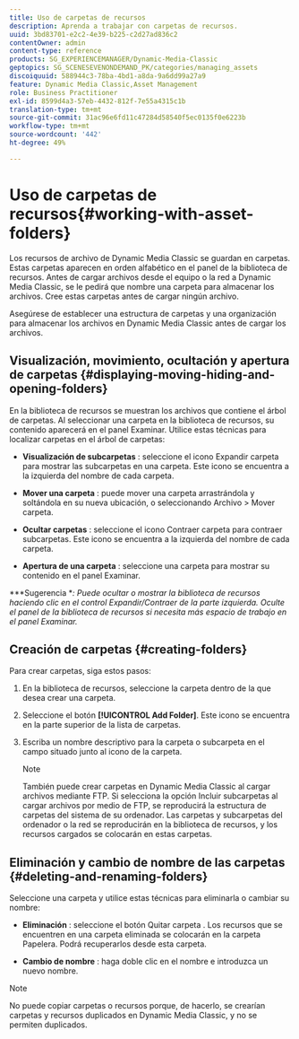 ```yaml
---
title: Uso de carpetas de recursos
description: Aprenda a trabajar con carpetas de recursos.
uuid: 3bd83701-e2c2-4e39-b225-c2d27ad836c2
contentOwner: admin
content-type: reference
products: SG_EXPERIENCEMANAGER/Dynamic-Media-Classic
geptopics: SG_SCENESEVENONDEMAND_PK/categories/managing_assets
discoiquuid: 588944c3-78ba-4bd1-a8da-9a6dd99a27a9
feature: Dynamic Media Classic,Asset Management
role: Business Practitioner
exl-id: 8599d4a3-57eb-4432-812f-7e55a4315c1b
translation-type: tm+mt
source-git-commit: 31ac96e6fd11c47284d58540f5ec0135f0e6223b
workflow-type: tm+mt
source-wordcount: '442'
ht-degree: 49%

---
```


# Uso de carpetas de recursos{#working-with-asset-folders}

Los recursos de archivo de Dynamic Media Classic se guardan en carpetas. Estas carpetas aparecen en orden alfabético en el panel de la biblioteca de recursos. Antes de cargar archivos desde el equipo o la red a Dynamic Media Classic, se le pedirá que nombre una carpeta para almacenar los archivos. Cree estas carpetas antes de cargar ningún archivo.

Asegúrese de establecer una estructura de carpetas y una organización para almacenar los archivos en Dynamic Media Classic antes de cargar los archivos.

## Visualización, movimiento, ocultación y apertura de carpetas {#displaying-moving-hiding-and-opening-folders}

En la biblioteca de recursos se muestran los archivos que contiene el árbol de carpetas. Al seleccionar una carpeta en la biblioteca de recursos, su contenido aparecerá en el panel Examinar. Utilice estas técnicas para localizar carpetas en el árbol de carpetas:

* **Visualización de subcarpetas** : seleccione el icono Expandir carpeta para mostrar las subcarpetas en una carpeta. Este icono se encuentra a la izquierda del nombre de cada carpeta.

* **Mover una carpeta** : puede mover una carpeta arrastrándola y soltándola en su nueva ubicación, o seleccionando Archivo > Mover carpeta.

* **Ocultar carpetas** : seleccione el icono Contraer carpeta para contraer subcarpetas. Este icono se encuentra a la izquierda del nombre de cada carpeta.

* **Apertura de una carpeta** : seleccione una carpeta para mostrar su contenido en el panel Examinar.

***Sugerencia **: Puede ocultar o mostrar la biblioteca de recursos haciendo clic en el control Expandir/Contraer de la parte izquierda. Oculte el panel de la biblioteca de recursos si necesita más espacio de trabajo en el panel Examinar.*

## Creación de carpetas {#creating-folders}

Para crear carpetas, siga estos pasos:

1. En la biblioteca de recursos, seleccione la carpeta dentro de la que desea crear una carpeta.
1. Seleccione el botón **[!UICONTROL Add Folder]**. Este icono se encuentra en la parte superior de la lista de carpetas.
1. Escriba un nombre descriptivo para la carpeta o subcarpeta en el campo situado junto al icono de la carpeta.

   >[!NOTE]
   >
   >También puede crear carpetas en Dynamic Media Classic al cargar archivos mediante FTP. Si selecciona la opción Incluir subcarpetas al cargar archivos por medio de FTP, se reproducirá la estructura de carpetas del sistema de su ordenador. Las carpetas y subcarpetas del ordenador o la red se reproducirán en la biblioteca de recursos, y los recursos cargados se colocarán en estas carpetas.

## Eliminación y cambio de nombre de las carpetas  {#deleting-and-renaming-folders}

Seleccione una carpeta y utilice estas técnicas para eliminarla o cambiar su nombre:

* **Eliminación** : seleccione el botón Quitar carpeta . Los recursos que se encuentren en una carpeta eliminada se colocarán en la carpeta Papelera. Podrá recuperarlos desde esta carpeta.

* **Cambio de nombre** : haga doble clic en el nombre e introduzca un nuevo nombre.

>[!NOTE]
>
>No puede copiar carpetas o recursos porque, de hacerlo, se crearían carpetas y recursos duplicados en Dynamic Media Classic, y no se permiten duplicados.
